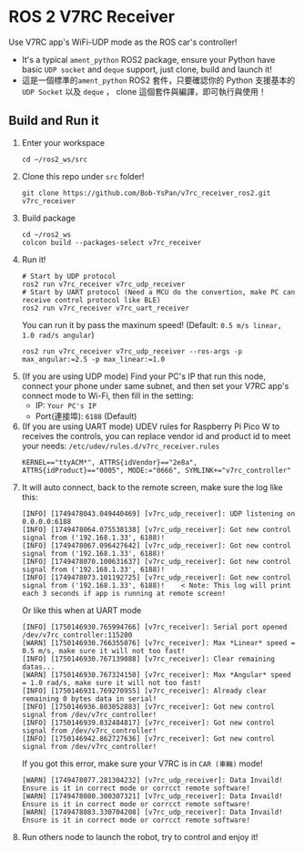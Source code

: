 # ROS 2 V7RC Receiver
Use V7RC app's WiFi-UDP mode as the ROS car's controller!

* It's a typical `ament_python` ROS2 package, ensure your Python have basic `UDP socket` and `deque` support, just clone, build and launch it!
* 這是一個標準的`ament_python` ROS2 套件，只要確認你的 Python 支援基本的 `UDP Socket` 以及 `deque` ， clone 這個套件與編譯，即可執行與使用！

## Build and Run it

1. Enter your workspace
    ```
    cd ~/ros2_ws/src
    ```
2. Clone this repo under `src` folder!
    ```
    git clone https://github.com/Bob-YsPan/v7rc_receiver_ros2.git v7rc_receiver
    ```
3. Build package
    ```
    cd ~/ros2_ws
    colcon build --packages-select v7rc_receiver
    ```
4. Run it!
    ```
    # Start by UDP protocol
    ros2 run v7rc_receiver v7rc_udp_receiver
    # Start by UART protocol (Need a MCU do the convertion, make PC can receive control protocol like BLE)
    ros2 run v7rc_receiver v7rc_uart_receiver
    ```
   You can run it by pass the maxinum speed! (Default: `0.5 m/s linear, 1.0 rad/s angular`)
    ```
    ros2 run v7rc_receiver v7rc_udp_receiver --ros-args -p max_angular:=2.5 -p max_linear:=1.0
    ```
5. (If you are using UDP mode) Find your PC's IP that run this node, connect your phone under same subnet, and then set your V7RC app's connect mode to Wi-Fi, then fill in the setting:
    * IP: `Your PC's IP`
    * Port(連接埠): `6188` (Default)
6. (If you are using UART mode) UDEV rules for Raspberry Pi Pico W to receives the controls, you can replace vendor id and product id to meet your needs:
    `/etc/udev/rules.d/v7rc_receiver.rules`
    ```
    KERNEL=="ttyACM*", ATTRS{idVendor}=="2e8a", ATTRS{idProduct}=="0005", MODE:="0666", SYMLINK+="v7rc_controller"
    ```
7. It will auto connect, back to the remote screen, make sure the log like this:
    ```
    [INFO] [1749478043.049440469] [v7rc_udp_receiver]: UDP listening on 0.0.0.0:6188
    [INFO] [1749478064.075538138] [v7rc_udp_receiver]: Got new control signal from ('192.168.1.33', 6188)!
    [INFO] [1749478067.096427642] [v7rc_udp_receiver]: Got new control signal from ('192.168.1.33', 6188)!
    [INFO] [1749478070.100631637] [v7rc_udp_receiver]: Got new control signal from ('192.168.1.33', 6188)!
    [INFO] [1749478073.101192725] [v7rc_udp_receiver]: Got new control signal from ('192.168.1.33', 6188)!    < Note: This log will print each 3 seconds if app is running at remote screen!
    ```
    Or like this when at UART mode
    ```
    [INFO] [1750146930.765994766] [v7rc_receiver]: Serial port opened /dev/v7rc_controller:115200
    [WARN] [1750146930.766355076] [v7rc_receiver]: Max *Linear* speed = 0.5 m/s, make sure it will not too fast!
    [INFO] [1750146930.767139088] [v7rc_receiver]: Clear remaining datas...
    [WARN] [1750146930.767324150] [v7rc_receiver]: Max *Angular* speed = 1.0 rad/s, make sure it will not too fast!
    [INFO] [1750146931.769270955] [v7rc_receiver]: Already clear remaining 0 bytes data in serial!
    [INFO] [1750146936.803052883] [v7rc_receiver]: Got new control signal from /dev/v7rc_controller!
    [INFO] [1750146939.832484817] [v7rc_receiver]: Got new control signal from /dev/v7rc_controller!
    [INFO] [1750146942.862727636] [v7rc_receiver]: Got new control signal from /dev/v7rc_controller!
    ```
   If you got this error, make sure your V7RC is in `CAR (車輛)` mode!
    ```
    [WARN] [1749478077.281304232] [v7rc_udp_receiver]: Data Invaild! Ensure is it in correct mode or corrcct remote software!
    [WARN] [1749478080.300307321] [v7rc_udp_receiver]: Data Invaild! Ensure is it in correct mode or corrcct remote software!
    [WARN] [1749478083.330704208] [v7rc_udp_receiver]: Data Invaild! Ensure is it in correct mode or corrcct remote software!
    ```
8. Run others node to launch the robot, try to control and enjoy it!
